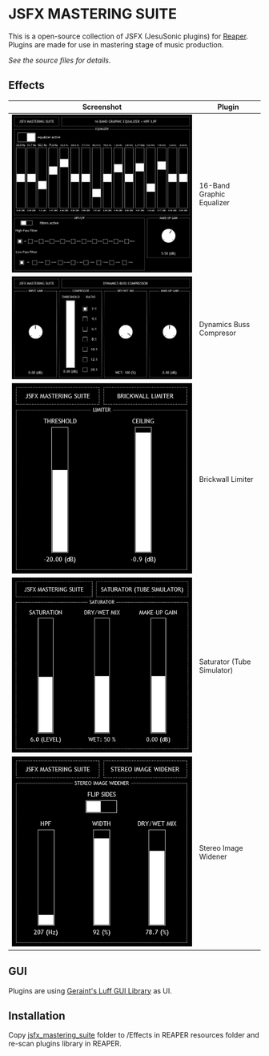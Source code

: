 # JSFX MASTERING SUITE

This is a open-source collection of JSFX (JesuSonic plugins) for [Reaper](https://www.reaper.fm/).
Plugins are made for use in mastering stage of music production.

_See the source files for details._

## Effects

| Screenshot | Plugin | 
| ---------- | ------ | 
| [![geq](https://raw.githubusercontent.com/bvdzynski/jsfx_mastering_suite/main/screenshots/sc_eq.png)](https://raw.githubusercontent.com/bvdzynski/jsfx_mastering_suite/main/screenshots/sc_eq.png) | 16-Band Graphic Equalizer |
| [![bus_comp](https://raw.githubusercontent.com/bvdzynski/jsfx_mastering_suite/main/screenshots/sc_buss_com.png)](https://raw.githubusercontent.com/bvdzynski/jsfx_mastering_suite/main/screenshots/sc_buss_com.png) | Dynamics Buss Compresor |
| [![brick_limit](https://raw.githubusercontent.com/bvdzynski/jsfx_mastering_suite/main/screenshots/sc_limiter.png)](https://raw.githubusercontent.com/bvdzynski/jsfx_mastering_suite/main/screenshots/sc_limiter.png) | Brickwall Limiter |
| [![saturator](https://raw.githubusercontent.com/bvdzynski/jsfx_mastering_suite/main/screenshots/sc_saturator.png)](https://raw.githubusercontent.com/bvdzynski/jsfx_mastering_suite/main/screenshots/sc_saturator.png) | Saturator (Tube Simulator) |
| [![st_img_w](https://raw.githubusercontent.com/bvdzynski/jsfx_mastering_suite/main/screenshots/sc_stimgwid.png)](https://raw.githubusercontent.com/bvdzynski/jsfx_mastering_suite/main/screenshots/sc_stimgwid.png) | Stereo Image Widener |

## GUI

Plugins are using [Geraint's Luff GUI Library](https://github.com/geraintluff/jsfx-ui-lib) as UI.

## Installation

Copy [jsfx_mastering_suite](x) folder to /Effects in REAPER resources folder and re-scan plugins library in REAPER.